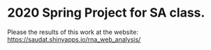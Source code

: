 # 2020 Spring Project for SA class.
Please the results of this work at the website:
https://saudat.shinyapps.io/rna_web_analysis/
